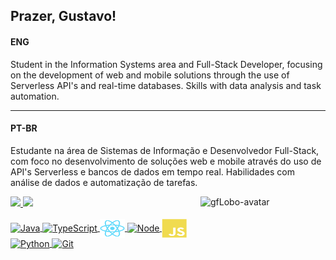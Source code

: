 ## Prazer, Gustavo!

#### ENG

Student in the Information Systems area and Full-Stack Developer, focusing on the development of web and mobile solutions through the use of Serverless API's and real-time databases. Skills with data analysis and task automation.

---

#### PT-BR 

Estudante na área de Sistemas de Informação e Desenvolvedor Full-Stack, com foco no desenvolvimento de soluções web e mobile através do uso de API's Serverless e bancos de dados em tempo real. Habilidades com análise de dados e automatização de tarefas.

<div>
  <img align="right" alt="gfLobo-avatar" height="200" width="200"       src="https://cdn.discordapp.com/icons/731929196774948935/ffc6cf28a3e6df6fa38dbbb0b75787fe.png?size=2048">
</div>


<div>
  <a href="https://github.com/gfLobo">
  <img height="180em" src="https://github-readme-stats.vercel.app/api?username=gfLobo&show_icons=true&theme=material-palenight&include_all_commits=true&count_private=true"/>
  <img src="https://github-readme-stats.vercel.app/api/top-langs/?username=gfLobo&layout=compact&theme=material-palenight" height="180em"  />
</div>
  
  <div>
    
  <div style="display: inline_block"><br>
    <img align="center" alt="Java" height="30" width="40" src="https://cdn.jsdelivr.net/gh/devicons/devicon/icons/java/java-original.svg" >
    <img align="center" alt="TypeScript" height="30" width="40" src="https://cdn.jsdelivr.net/gh/devicons/devicon/icons/typescript/typescript-original.svg" />
    <img align="center" alt="React" height="30" width="40" src="https://raw.githubusercontent.com/devicons/devicon/master/icons/react/react-original.svg">
    <img align="center" alt="Node" height="30" width="40" src="https://cdn.jsdelivr.net/gh/devicons/devicon/icons/nodejs/nodejs-plain.svg" />
    <img align="center" alt="Js" height="30" width="40" src="https://raw.githubusercontent.com/devicons/devicon/master/icons/javascript/javascript-plain.svg">
    <img align="center" alt="Python" height="30" width="40" src="https://cdn.jsdelivr.net/gh/devicons/devicon/icons/python/python-original.svg" >
    <img align="center" alt="Git" height="30" width="40" src="https://cdn.jsdelivr.net/gh/devicons/devicon/icons/git/git-original.svg">
  </div> 
    
  
   ##
 

